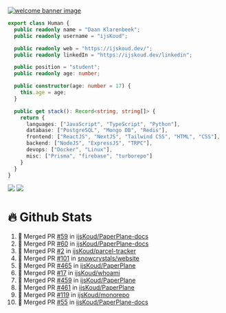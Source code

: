 <a href="https://ijskoud.dev/"><img src="https://cdn.ijskoud.dev/files/mQUav6p0z3By.jpg" alt="welcome banner image" /></a>

```ts
export class Human {
  public readonly name = "Daan Klarenbeek";
  public readonly username = "ijsKoud";

  public readonly web = "https://ijskoud.dev/";
  public readonly linkedIn = "https://ijskoud.dev/linkedin";

  public position = "student";
  public readonly age: number;

  public constructor(age: number = 17) {
    this.age = age;
  }

  public get stack(): Record<string, string[]> {
    return {
      languages: ["JavaScript", "TypeScript", "Python"],
      database: ["PostgreSQL", "Mongo DB", "Redis"],
      frontend: ["ReactJS", "NextJS", "Tailwind CSS", "HTML", "CSS"],
      backend: ["NodeJS", "ExpressJS", "TRPC"],
      devops: ["Docker", "Linux"],
      misc: ["Prisma", "firebase", "turborepo"]
    }
  }
}
```

<div>
  <img src="https://github-readme-stats.vercel.app/api/top-langs?username=ijsKoud&cache_seconds=1800&layout=compact&hide_border=true&hide_rank=true&show_icons=true&theme=dark&title_color=ffffff&hide_border=true&locale=en" />
  <img src="https://github-readme-stats.vercel.app/api?username=ijsKoud&cache_seconds=1800&hide_border=true&hide_rank=true&show_icons=true&theme=dark&title_color=ffffff&hide_border=true&locale=en">
</div>


# 🔥 Github Stats


<!--START_SECTION:activity-->
1. 🎉 Merged PR [#59](https://github.com/ijsKoud/PaperPlane-docs/pull/59) in [ijsKoud/PaperPlane-docs](https://github.com/ijsKoud/PaperPlane-docs)
2. 🎉 Merged PR [#60](https://github.com/ijsKoud/PaperPlane-docs/pull/60) in [ijsKoud/PaperPlane-docs](https://github.com/ijsKoud/PaperPlane-docs)
3. 🎉 Merged PR [#2](https://github.com/ijsKoud/parcel-tracker/pull/2) in [ijsKoud/parcel-tracker](https://github.com/ijsKoud/parcel-tracker)
4. 🎉 Merged PR [#101](https://github.com/snowcrystals/website/pull/101) in [snowcrystals/website](https://github.com/snowcrystals/website)
5. 🎉 Merged PR [#465](https://github.com/ijsKoud/PaperPlane/pull/465) in [ijsKoud/PaperPlane](https://github.com/ijsKoud/PaperPlane)
6. 🎉 Merged PR [#17](https://github.com/ijsKoud/whoami/pull/17) in [ijsKoud/whoami](https://github.com/ijsKoud/whoami)
7. 🎉 Merged PR [#459](https://github.com/ijsKoud/PaperPlane/pull/459) in [ijsKoud/PaperPlane](https://github.com/ijsKoud/PaperPlane)
8. 🎉 Merged PR [#461](https://github.com/ijsKoud/PaperPlane/pull/461) in [ijsKoud/PaperPlane](https://github.com/ijsKoud/PaperPlane)
9. 🎉 Merged PR [#119](https://github.com/ijsKoud/monorepo/pull/119) in [ijsKoud/monorepo](https://github.com/ijsKoud/monorepo)
10. 🎉 Merged PR [#55](https://github.com/ijsKoud/PaperPlane-docs/pull/55) in [ijsKoud/PaperPlane-docs](https://github.com/ijsKoud/PaperPlane-docs)
<!--END_SECTION:activity-->

<h1 align="center" style="display:none;"></h1>
